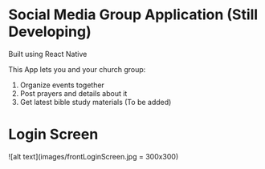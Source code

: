 # Social Media Group Application  (Still Developing)
Built using React Native

This App lets you and your church group:
1. Organize events together
2. Post prayers and details about it
3. Get latest bible study materials (To be added)

# Login Screen
![alt text](images/frontLoginScreen.jpg = 300x300)

